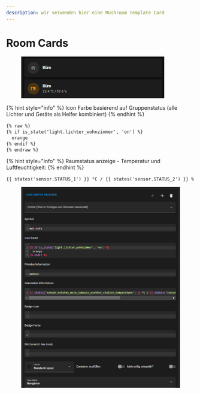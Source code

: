 ```yaml
---
description: wir verwenden hier eine Mushroom Template Card
---
```


# Room Cards

<figure><img src="../../../../../.gitbook/assets/image (3) (1).png" alt=""><figcaption></figcaption></figure>

{% hint style="info" %}
Icon Farbe basierend auf Gruppenstatus (alle Lichter und Geräte als Helfer kombiniert)
{% endhint %}

```
{% raw %}
{% if is_state('light.lichter_wohnzimmer', 'on') %}
  orange
{% endif %}
{% endraw %}
```



{% hint style="info" %}
Raumstatus anzeige - Temperatur und Luftfeuchtigkeit:
{% endhint %}

```
{{ states('sensor.STATUS_1') }} °C / {{ states('sensor.STATUS_2') }} % 
```

<figure><img src="../../../../../.gitbook/assets/image (1) (2) (1).png" alt=""><figcaption></figcaption></figure>
